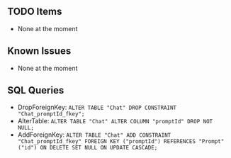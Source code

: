 ## TODO Items
- None at the moment

## Known Issues
- None at the moment

## SQL Queries
- DropForeignKey: `ALTER TABLE "Chat" DROP CONSTRAINT "Chat_promptId_fkey";`
- AlterTable: `ALTER TABLE "Chat" ALTER COLUMN "promptId" DROP NOT NULL;`
- AddForeignKey: `ALTER TABLE "Chat" ADD CONSTRAINT "Chat_promptId_fkey" FOREIGN KEY ("promptId") REFERENCES "Prompt"("id") ON DELETE SET NULL ON UPDATE CASCADE;`